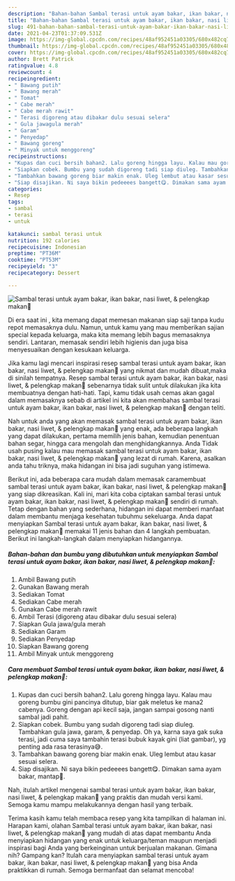 ```yaml
---
description: "Bahan-bahan Sambal terasi untuk ayam bakar, ikan bakar, nasi liwet, &amp;amp; pelengkap makan🤤 Sederhana dan Mudah Dibuat"
title: "Bahan-bahan Sambal terasi untuk ayam bakar, ikan bakar, nasi liwet, &amp;amp; pelengkap makan🤤 Sederhana dan Mudah Dibuat"
slug: 491-bahan-bahan-sambal-terasi-untuk-ayam-bakar-ikan-bakar-nasi-liwet-and-amp-pelengkap-makan-sederhana-dan-mudah-dibuat
date: 2021-04-23T01:37:09.531Z
image: https://img-global.cpcdn.com/recipes/48af952451a03305/680x482cq70/sambal-terasi-untuk-ayam-bakar-ikan-bakar-nasi-liwet-pelengkap-makan🤤-foto-resep-utama.jpg
thumbnail: https://img-global.cpcdn.com/recipes/48af952451a03305/680x482cq70/sambal-terasi-untuk-ayam-bakar-ikan-bakar-nasi-liwet-pelengkap-makan🤤-foto-resep-utama.jpg
cover: https://img-global.cpcdn.com/recipes/48af952451a03305/680x482cq70/sambal-terasi-untuk-ayam-bakar-ikan-bakar-nasi-liwet-pelengkap-makan🤤-foto-resep-utama.jpg
author: Brett Patrick
ratingvalue: 4.8
reviewcount: 4
recipeingredient:
- " Bawang putih"
- " Bawang merah"
- " Tomat"
- " Cabe merah"
- " Cabe merah rawit"
- " Terasi digoreng atau dibakar dulu sesuai selera"
- " Gula jawagula merah"
- " Garam"
- " Penyedap"
- " Bawang goreng"
- " Minyak untuk menggoreng"
recipeinstructions:
- "Kupas dan cuci bersih bahan2. Lalu goreng hingga layu. Kalau mau goreng bumbu gini pancinya ditutup, biar gak meletus ke mana2 cabenya. Goreng dengan api kecil saja, jangan sampai gosong nanti sambal jadi pahit."
- "Siapkan cobek. Bumbu yang sudah digoreng tadi siap diuleg. Tambahkan gula jawa, garam, &amp; penyedap. Oh ya, karna saya gak suka terasi, jadi cuma saya tambahin terasi bubuk kayak gini (liat gambar), yg penting ada rasa terasinya😅."
- "Tambahkan bawang goreng biar makin enak. Uleg lembut atau kasar sesuai selera."
- "Siap disajikan. Ni saya bikin pedeeees bangett😋. Dimakan sama ayam bakar, mantap🤤."
categories:
- Resep
tags:
- sambal
- terasi
- untuk

katakunci: sambal terasi untuk 
nutrition: 192 calories
recipecuisine: Indonesian
preptime: "PT36M"
cooktime: "PT53M"
recipeyield: "3"
recipecategory: Dessert

---
```



![Sambal terasi untuk ayam bakar, ikan bakar, nasi liwet, &amp; pelengkap makan🤤](https://img-global.cpcdn.com/recipes/48af952451a03305/680x482cq70/sambal-terasi-untuk-ayam-bakar-ikan-bakar-nasi-liwet-pelengkap-makan🤤-foto-resep-utama.jpg)

Di era  saat ini , kita memang dapat memesan makanan siap saji tanpa kudu repot memasaknya dulu. Namun, untuk kamu yang mau memberikan sajian special kepada keluarga, maka kita memang lebih bagus memasaknya sendiri. Lantaran, memasak sendiri lebih higienis dan juga bisa menyesuaikan dengan kesukaan keluarga.

Jika kamu lagi mencari inspirasi resep sambal terasi untuk ayam bakar, ikan bakar, nasi liwet, &amp; pelengkap makan🤤 yang nikmat dan mudah dibuat,maka di sinilah tempatnya. Resep sambal terasi untuk ayam bakar, ikan bakar, nasi liwet, &amp; pelengkap makan🤤  sebenarnya tidak sulit untuk dilakukan jika kita membuatnya dengan hati-hati. Tapi, kamu tidak usah cemas akan gagal dalam memasaknya 
sebab di artikel ini kita akan membahas sambal terasi untuk ayam bakar, ikan bakar, nasi liwet, &amp; pelengkap makan🤤 dengan teliti.  



Nah untuk anda yang akan memasak sambal terasi untuk ayam bakar, ikan bakar, nasi liwet, &amp; pelengkap makan🤤 yang enak, ada beberapa langkah yang dapat dilakukan, pertama memilih jenis bahan, kemudian penentuan bahan segar, hingga cara mengolah dan menghidangkannya. Anda Tidak usah pusing kalau mau memasak sambal terasi untuk ayam bakar, ikan bakar, nasi liwet, &amp; pelengkap makan🤤 yang lezat di rumah. Karena, asalkan anda  tahu triknya, maka hidangan ini bisa jadi suguhan yang istimewa.

Berikut ini, ada beberapa cara mudah dalam memasak caramembuat sambal terasi untuk ayam bakar, ikan bakar, nasi liwet, &amp; pelengkap makan🤤 yang siap dikreasikan. Kali ini, mari kita coba ciptakan sambal terasi untuk ayam bakar, ikan bakar, nasi liwet, &amp; pelengkap makan🤤 sendiri di rumah. Tetap dengan bahan yang sederhana, hidangan ini dapat memberi manfaat dalam membantu menjaga kesehatan tubuhmu sekeluarga. Anda dapat menyiapkan Sambal terasi untuk ayam bakar, ikan bakar, nasi liwet, &amp; pelengkap makan🤤 memakai 11 jenis bahan dan 4 langkah pembuatan. Berikut ini langkah-langkah dalam menyiapkan hidangannya.

<!--inarticleads1-->

##### Bahan-bahan dan bumbu yang dibutuhkan untuk menyiapkan Sambal terasi untuk ayam bakar, ikan bakar, nasi liwet, &amp; pelengkap makan🤤:

1. Ambil  Bawang putih
1. Gunakan  Bawang merah
1. Sediakan  Tomat
1. Sediakan  Cabe merah
1. Gunakan  Cabe merah rawit
1. Ambil  Terasi (digoreng atau dibakar dulu sesuai selera)
1. Siapkan  Gula jawa/gula merah
1. Sediakan  Garam
1. Sediakan  Penyedap
1. Siapkan  Bawang goreng
1. Ambil  Minyak untuk menggoreng




<!--inarticleads2-->

##### Cara membuat Sambal terasi untuk ayam bakar, ikan bakar, nasi liwet, &amp; pelengkap makan🤤:

1. Kupas dan cuci bersih bahan2. Lalu goreng hingga layu. Kalau mau goreng bumbu gini pancinya ditutup, biar gak meletus ke mana2 cabenya. Goreng dengan api kecil saja, jangan sampai gosong nanti sambal jadi pahit.
1. Siapkan cobek. Bumbu yang sudah digoreng tadi siap diuleg. Tambahkan gula jawa, garam, &amp; penyedap. Oh ya, karna saya gak suka terasi, jadi cuma saya tambahin terasi bubuk kayak gini (liat gambar), yg penting ada rasa terasinya😅.
1. Tambahkan bawang goreng biar makin enak. Uleg lembut atau kasar sesuai selera.
1. Siap disajikan. Ni saya bikin pedeeees bangett😋. Dimakan sama ayam bakar, mantap🤤.




Nah, itulah artikel mengenai  sambal terasi untuk ayam bakar, ikan bakar, nasi liwet, &amp; pelengkap makan🤤  yang praktis dan mudah versi kami. Semoga kamu mampu melakukannya dengan hasil yang terbaik. 

Terima kasih kamu telah membaca resep yang kita tampilkan di halaman ini. Harapan kami, olahan  Sambal terasi untuk ayam bakar, ikan bakar, nasi liwet, &amp; pelengkap makan🤤 yang mudah di atas dapat membantu Anda menyiapkan hidangan yang enak untuk keluarga/teman maupun menjadi inspirasi bagi Anda yang berkeinginan untuk berjualan makanan. Gimana nih? Gampang kan? Itulah cara menyiapkan sambal terasi untuk ayam bakar, ikan bakar, nasi liwet, &amp; pelengkap makan🤤 yang bisa Anda praktikkan di rumah. Semoga bermanfaat dan selamat mencoba!

